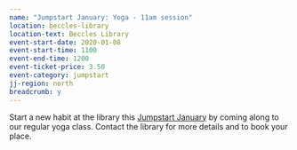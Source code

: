 ```yaml
---
name: "Jumpstart January: Yoga - 11am session"
location: beccles-library
location-text: Beccles Library
event-start-date: 2020-01-08
event-start-time: 1100
event-end-time: 1200
event-ticket-price: 3.50
event-category: jumpstart
jj-region: north
breadcrumb: y
---
```


Start a new habit at the library this [Jumpstart January](/jumpstart-january/) by coming along to our regular yoga class. Contact the library for more details and to book your place.
